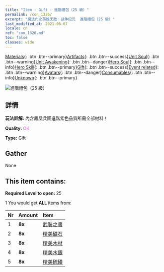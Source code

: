 ```yaml
---
title: "Item - Gift - 進階禮包（25 級）"
permalink: /con_1326/
excerpt: "魔法门之英雄无敌：战争纪元  進階禮包（25 級）"
last_modified_at: 2021-06-07
locale: cn
ref: "con_1326.md"
toc: false
classes: wide
---
```

 [Materials](/ItemsCN/){: .btn .btn--primary}[Artifacts](/ItemsCN/Artifacts/){: .btn .btn--success}[Unit Soul](/ItemsCN/UnitSoul/){: .btn .btn--warning}[Unit Awakening](/ItemsCN/UnitAwakening/){: .btn .btn--danger}[Hero Soul](/ItemsCN/HeroSoul/){: .btn .btn--info}[Hero Skill](/ItemsCN/HeroSkill/){: .btn .btn--primary}[Gift](/ItemsCN/Gift/){: .btn .btn--success}[Event related](/ItemsCN/Events/){: .btn .btn--warning}[Avatars](/ItemsCN/Avatars/){: .btn .btn--danger}[Consumables](/ItemsCN/Consumables/){: .btn .btn--info}[Unknown](/ItemsCN/Unknown/){: .btn .btn--primary}

 ![進階禮包（25 級）](/images/t/i_906001.png)

## 詳情
 **玩法詳解:** 內含鳳凰兵團進階紫色品質所需全部材料！

 **Quality:** <span style="color: #DA70D6">OK</span>

 **Type:** Gift

## Gather

  None

## This item contains:

 **Required Level to open:** 25

 1 You would get **ALL** items  from:

  | Nr | Amount |     Item    |
  |:---|:-------|:------------|
  | 1 |  **8x** | [武裝之書](/cn/Items/mat_25/) |  | 
  | 2 |  **8x** | [精美礦石](/cn/Items/mat_19/) |  | 
  | 3 |  **8x** | [精美木材](/cn/Items/mat_20/) |  | 
  | 4 |  **8x** | [精美水銀](/cn/Items/mat_21/) |  | 
  | 5 |  **8x** | [精美硫磺](/cn/Items/mat_22/) |  | 
